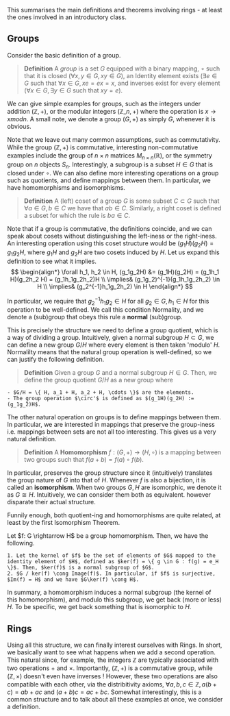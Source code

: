 This summarises the main definitions and theorems involving rings - at least the ones involved in an introductory class.

## Groups

Consider the basic definition of a group.

> **Definition** A _group_ is a set $G$ equipped with a binary mapping, $\circ$ such that it is closed ($\forall x, y \in G, xy \in G$), an Identity element exists ($\exists e \in G$ such that $\forall x \in G, xe = ex = x$, and inverses exist for every element ($\forall x \in G, \exists y \in G$ such that $xy = e$).

We can give simple examples for groups, such as the integers under addition $(\mathbb{Z}, +)$, or the modular integers $(\mathbb{Z}\_n, +)$ where the operation is $x \rightarrow x mod n$. A small note, we denote a group $(G, +)$ as simply $G$, whenever it is obvious.

Note that we leave out many common assumptions, such as commutativity. While the group $(\mathbb{Z}, +)$ is commutative, interesting non-commutative examples include the group of $n \times n$ matrices $M_{n\times n}(\mathbb{R})$, or the symmetry group on $n$ objects $S_n$. Interestingly, a subgroup is a subset $H \in G$ that is closed under $\circ$. We can also define more interesting operations on a group such as quotients, and define mappings between them. In particular, we have homomorphisms and isomorphisms.

> **Definition** A (left) coset of a group $G$ is some subset $C \subset G$ such that $\forall a \in G, b \in C$ we have that $ab \in C$. Similarly, a right coset is defined a subset for which the rule is $ba \in C$.

Note that if a group is commutative, the definitions coincide, and we can speak about cosets without distinguishing the left-iness or the right-iness. An interesting operation using this coset structure would be $(g_1H)(g_2H) = g_1g_2 H$, where $g_1H$ and $g_2H$ are two cosets induced by $H$. Let us expand this definition to see what it implies.
$$
\begin{align*}
    \forall h_1, h_2 \in H, (g_1g_2H) &= (g_1H)(g_2H) = (g_1h_1 H)(g_2h_2 H) = (g_1h_1g_2h_2)H \\
    \implies& (g_1g_2)^{-1}(g_1h_1g_2h_2) \in H \\
    \implies& (g_2^{-1}h_1g_2h_2) \in H
\end{align*}
$$

In particular, we require that $g_2^{-1}h_1g_2 \in H$ for all $g_2 \in G, h_1 \in H$ for this operation to be well-defined. We call this condition Normality, and we denote a (sub)group that obeys this rule a __normal__ (sub)group. 

This is precisely the structure we need to define a group quotient, which is a way of dividing a group. Intuitively, given a normal subgroup $H \subset G$, we can define a new group $G/H$ where every element is then taken 'modulo' $H$. Normalilty means that the natural group operation is well-defined, so we can justify the following definition.

> **Definition** Given a group $G$ and a normal subgroup $H \in G$. Then, we define the group quotient $G/H$ as a new group where 

    - $G/H = \{ H, a_1 + H, a_2 + H, \cdots \}$ are the elements.
    - The group operation $\circ'$ is defined as $(g_1H)(g_2H) := (g_1g_2)H$. 

The other natural operation on groups is to define mappings between them. In particular, we are interested in mappings that preserve the group-iness i.e. mappings between sets are not all too interesting. This gives us a very natural definition.

> **Definition** A __Homomorphism__ $f: (G,+) \rightarrow (H, \circ)$ is a mapping between two groups such that $f(a + b) = f(a) \circ f(b)$. 

In particular, preserves the group structure since it (intuitively) translates the group nature of $G$ into that of $H$. Whenever $f$ is also a bijection, it is called an __isomorphism__. When two groups $G,H$ are isomorphic, we denote it as $G \cong H$. Intuitively, we can consider them both as equivalent. however disparate their actual structure. 

Funnily enough, both quotient-ing and homomorphisms are quite related, at least by the first Isomorphism Theorem.

<div class="thm" text='First Group Isomorphism Theorem'>
Let $f: G \rightarrow H$ be a group homomorphism. Then, we have the following.

    1. Let the kernel of $f$ be the set of elements of $G$ mapped to the identity element of $H$, defined as $ker(f) = \{ g \in G : f(g) = e_H \}$. Then, $ker(f)$ is a normal subgroup of $G$.
    2. $G / ker(f) \cong Image(f)$. In particular, if $f$ is surjective, $Im(f) = H$ and we have $G\ker(f) \cong H$.

In summary, a homomorphism induces a normal subgroup (the kernel of this homomorphism), and modulo this subgroup, we get back (more or less) $H$. To be specific, we get back something that is isomorphic to $H$.
</div>

## Rings

Using all this structure, we can finally interest ourselves with Rings. In short, we basically want to see what happens when we add a second operation. This natural since, for example, the integers $\mathbb{Z}$ are typically associated with two operations $+$ and $\times$. Importantly, $(\mathbb{Z}, +)$ is a commutative group, while $(\mathbb{Z},\times)$ doesn't even have inverses ! However, these two operations are also compatible with each other, via the distribitivity axioms, $\forall a, b, c \in \mathbb{Z}, a(b+c) = ab + ac$ and $(a+b)c = ac + bc$. Somewhat interestingly, this is a common structure and to talk about all these examples at once, we consider a definition.

